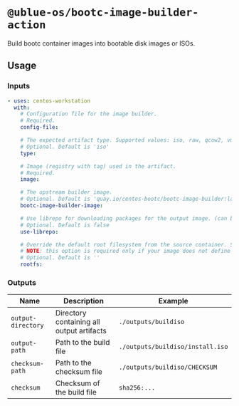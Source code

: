 # `@ublue-os/bootc-image-builder-action`

Build bootc container images into bootable disk images or ISOs.

## Usage

### Inputs

```yaml
- uses: centos-workstation
  with:
    # Configuration file for the image builder.
    # Required.
    config-file:

    # The expected artifact type. Supported values: iso, raw, qcow2, vmdk, vdh, ami, gce.
    # Optional. Default is 'iso'
    type:

    # Image (registry with tag) used in the artifact.
    # Required.
    image:

    # The upstream builder image.
    # Optional. Default is 'quay.io/centos-bootc/bootc-image-builder:latest'
    bootc-image-builder-image:

    # Use librepo for downloading packages for the output image. (can break if you are using an old bib image).
    # Optional. Default is false
    use-librepo:

    # Override the default root filesystem from the source container. Supported values: ext4, xfs, btrfs.
    # NOTE: this option is required only if your image does not define a default (e.g. Fedora). See: https://osbuild.org/docs/bootc
    # Optional. Default is ''
    rootfs:
```

### Outputs

| Name | Description | Example |
| - | - | - |
| `output-directory` | Directory containing all output artifacts | `./outputs/buildiso` |
| `output-path` | Path to the build file | `./outputs/buildiso/install.iso` |
| `checksum-path` | Path to the checksum file | `./outputs/buildiso/CHECKSUM` |
| `checksum` | Checksum of the build file | `sha256:...` |
